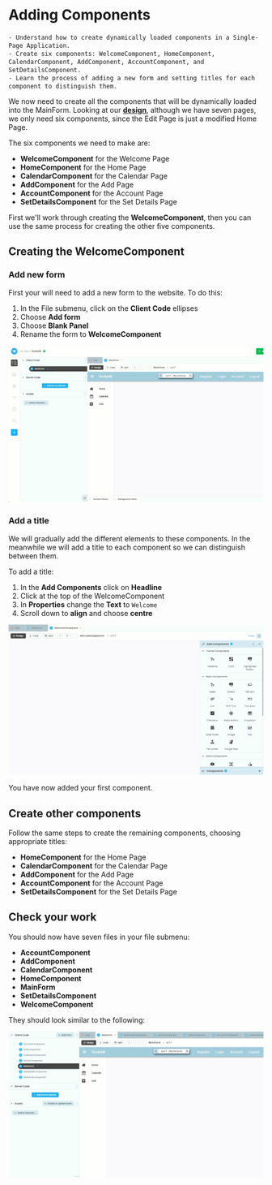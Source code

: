 # Adding Components

```{topic} In this tutorial you will:
- Understand how to create dynamically loaded components in a Single-Page Application.
- Create six components: WelcomeComponent, HomeComponent, CalendarComponent, AddComponent, AccountComponent, and SetDetailsComponent.
- Learn the process of adding a new form and setting titles for each component to distinguish them.
```

We now need to create all the components that will be dynamically loaded into the MainForm. Looking at our **[design](./03_studyM8_design.md)**, although we have seven pages, we only need six components, since the Edit Page is just a modified Home Page.

The six components we need to make are:

- **WelcomeComponent** for the Welcome Page
- **HomeComponent** for the Home Page
- **CalendarComponent** for the Calendar Page
- **AddComponent** for the Add Page
- **AccountComponent** for the Account Page
- **SetDetailsComponent** for the Set Details Page

First we'll work through creating the **WelcomeComponent**, then you can use the same process for creating the other five components.

## Creating the WelcomeComponent

### Add new form

First your will need to add a new form to the website. To do this:

1. In the File submenu, click on the **Client Code** ellipses
2. Choose **Add form**
3. Choose **Blank Panel**
4. Rename the form to **WelcomeComponent**

![new form](./assets/img/07/add_form.gif)

### Add a title

We will gradually add the different elements to these components. In the meanwhile we will add a title to each component so we can distinguish between them.

To add a title:

1. In the **Add Components** click on **Headline**
2. Click at the top of the WelcomeComponent
3. In **Properties** change the **Text** to `Welcome`
4. Scroll down to **align** and choose **centre**

![add title](./assets/img/07/add_title.gif)

You have now added your first component.

## Create other components

Follow the same steps to create the remaining components, choosing appropriate titles:

- **HomeComponent** for the Home Page
- **CalendarComponent** for the Calendar Page
- **AddComponent** for the Add Page
- **AccountComponent** for the Account Page
- **SetDetailsComponent** for the Set Details Page

## Check your work

You should now have seven files in your file submenu:

- **AccountComponent**
- **AddComponent**
- **CalendarComponent**
- **HomeComponent**
- **MainForm**
- **SetDetailsComponent**
- **WelcomeComponent**

They should look similar to the following:

![finished](./assets/img/07/end.gif)
